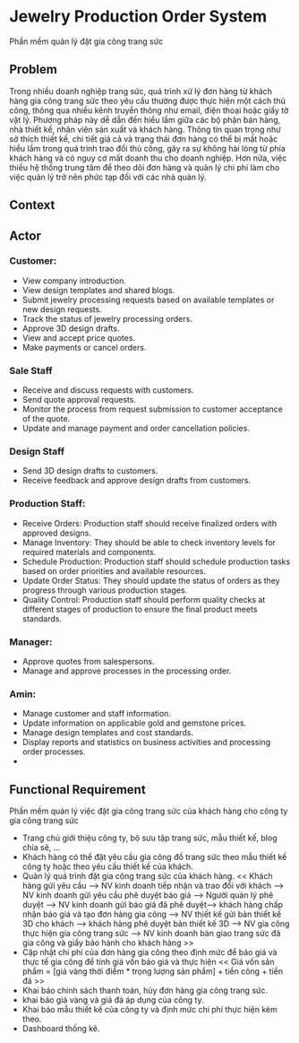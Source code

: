 # Jewelry Production Order System
 Phần mềm quản lý đặt gia công trang sức
 
 ## Problem
 Trong nhiều doanh nghiệp trang sức, quá trình xử lý đơn hàng từ khách hàng gia công trang sức theo yêu cầu thường được thực hiện một cách thủ công, thông qua nhiều kênh truyền thông như email, điện thoại hoặc giấy tờ vật lý. Phương pháp này dễ dẫn đến hiểu lầm giữa các bộ phận bán hàng, nhà thiết kế, nhân viên sản xuất và khách hàng. Thông tin quan trọng như sở thích thiết kế, chi tiết giá cả và trạng thái đơn hàng có thể bị mất hoặc hiểu lầm trong quá trình trao đổi thủ công, gây ra sự không hài lòng từ phía khách hàng và có nguy cơ mất doanh thu cho doanh nghiệp. Hơn nữa, việc thiếu hệ thống trung tâm để theo dõi đơn hàng và quản lý chi phí làm cho việc quản lý trở nên phức tạp đối với các nhà quản lý.
 ## Context
 
 ## Actor
### Customer:
- View company introduction.
- View design templates and shared blogs.
- Submit jewelry processing requests based on available templates or new design requests.
- Track the status of jewelry processing orders.
- Approve 3D design drafts.
- View and accept price quotes.
- Make payments or cancel orders.
### Sale Staff
- Receive and discuss requests with customers.
- Send quote approval requests.
- Monitor the process from request submission to customer acceptance of the quote.
- Update and manage payment and order cancellation policies.
### Design Staff
- Send 3D design drafts to customers.
- Receive feedback and approve design drafts from customers.
### Production Staff:
- Receive Orders: Production staff should receive finalized orders with approved designs.
- Manage Inventory: They should be able to check inventory levels for required materials and components.
- Schedule Production: Production staff should schedule production tasks based on order priorities and available resources.
- Update Order Status: They should update the status of orders as they progress through various production stages.
- Quality Control: Production staff should perform quality checks at different stages of production to ensure the final product meets standards.
### Manager:
- Approve quotes from salespersons.
- Manage and approve processes in the processing order.
### Amin:
- Manage customer and staff information.
- Update information on applicable gold and gemstone prices.
- Manage design templates and cost standards.
- Display reports and statistics on business activities and processing order processes.
- 
 ## Functional Requirement
 Phần mềm quản lý việc đặt gia công trang sức của khách hàng cho công ty gia công trang sức
 - Trang chủ giới thiệu công ty, bộ sưu tập trang sức, mẫu thiết kế, blog chia sẽ, …
 - Khách hàng có thể đặt yêu cầu gia công đồ trang sức theo mẫu thiết kế công ty hoặc theo yêu cầu thiết kế của khách.
 - Quản lý quá trình đặt gia công trang sức của khách hàng.
                << Khách hàng gửi yêu cầu --> NV kinh doanh tiếp nhận và trao đổi với khách --> NV kinh doanh gửi yêu cầu phê duyệt báo giá --> Người quản lý phê duyệt --> NV kinh doanh gửi báo giá đã phê duyệt--> khách hàng chấp nhận báo giá và tạo đơn hàng gia công --> NV thiết kế gửi bản thiết kế 3D cho khách --> khách hàng phê duyệt bản thiết kế 3D --> NV gia công thực hiện gia công trang sức --> NV kinh doanh bàn giao trang sức đã gia công và giấy bảo hành cho khách hàng >>
 - Cập nhật chi phí của đơn hàng gia công theo định mức để báo giá và thực tế gia công để tính giá vốn báo giá và thực hiện
                << Giá vốn sản phẩm = [giá vàng thời điểm * trọng lượng sản phẩm] + tiền công + tiền đá >>
 - Khai báo chính sách thanh toán, hủy đơn hàng gia công trang sức.
 - khai báo giá vàng và giá đá áp dụng của công ty.
 - Khai báo mẫu thiết kế của công ty và định mức chi phí thực hiện kèm theo.
 - Dashboard thống kê.
 
